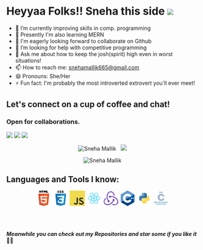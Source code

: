 # Heyyaa Folks!! Sneha this side <img src="https://raw.githubusercontent.com/MartinHeinz/MartinHeinz/master/wave.gif" width="40">

 
 
- 🔭 I’m currently improving skills in comp. programming
- 🌱 Presently I'm also learning MERN
- 👯 I'm eagerly looking forward to collaborate on Github
- 🤔 I’m looking for help with competitive programming
- 💬 Ask me about how to keep the josh(spirit) high even in worst situations!
- 📫 How to reach me: snehamallik665@gmail.com 
- 😄 Pronouns: She/Her
- ⚡ Fun fact: I'm probably the most introverted extrovert you'll ever meet!

## Let's connect on a cup of coffee and chat! 
### Open for collaborations.
[<img src="https://img.shields.io/badge/linkedin-%230077B5.svg?&style=for-the-badge&logo=linkedin&logoColor=white" />](https://www.linkedin.com/in/sneha-mallik-736170191/) [<img src = "https://img.shields.io/badge/instagram-%23E4405F.svg?&style=for-the-badge&logo=instagram&logoColor=white">](https://www.instagram.com/_sneham2210/) 
[<img src = "https://img.shields.io/badge/facebook-%231877F2.svg?&style=for-the-badge&logo=facebook&logoColor=white">](https://www.facebook.com/sneha.mallik.796)


<p align='center'><img width="400px" src="https://github-readme-stats.vercel.app/api/top-langs/?username=snehaM2210&layout=compact&theme=radical" alt="Sneha Mallik" />&nbsp; &nbsp;<img width="400px" src="http://github-readme-streak-stats.herokuapp.com?user=snehaM2210&theme=dark&hide_border=true&sideLabels=BDC773&sideNums=67DDA5&stroke=5CDD79&background=000000"/></p>

<!--![Sneha's github stats](https://github-readme-stats.vercel.app/api?username=snehaM2210&show_icons=true&count_private=true&theme=radical )
[![Top Langs](https://github-readme-stats.vercel.app/api/top-langs/?username=snehaM2210&layout=compact&theme=radical)](https://github.com/snehaM2210/github-readme-stats)
![GitHub Streak](http://github-readme-streak-stats.herokuapp.com?user=snehaM2210&theme=dark&hide_border=true&sideLabels=BDC773&sideNums=67DDA5&stroke=5CDD79&background=000000)-->
<p align='center'><img width="450px" src="https://github-readme-stats.vercel.app/api?username=snehaM2210&show_icons=true&count_private=true&theme=radical" alt="Sneha Mallik" /></p>


## Languages and Tools I know:

<p align="center">
<code><img height="40" src="https://raw.githubusercontent.com/github/explore/80688e429a7d4ef2fca1e82350fe8e3517d3494d/topics/html/html.png"></code>
<code><img height="40" src="https://raw.githubusercontent.com/github/explore/80688e429a7d4ef2fca1e82350fe8e3517d3494d/topics/css/css.png"></code>
<code><img height="40" src="https://raw.githubusercontent.com/github/explore/80688e429a7d4ef2fca1e82350fe8e3517d3494d/topics/javascript/javascript.png"></code>
<code><img height="40" src="https://raw.githubusercontent.com/github/explore/80688e429a7d4ef2fca1e82350fe8e3517d3494d/topics/react/react.png"></code>
<code><img height="40" src="https://raw.githubusercontent.com/github/explore/80688e429a7d4ef2fca1e82350fe8e3517d3494d/topics/redux/redux.png"></code>
<!--<code><img height="40" src="https://raw.githubusercontent.com/github/explore/80688e429a7d4ef2fca1e82350fe8e3517d3494d/topics/nodejs/nodejs.png"></code>-->
 <code><img height="40" src="https://raw.githubusercontent.com/github/explore/80688e429a7d4ef2fca1e82350fe8e3517d3494d/topics/cpp/cpp.png"></code>
 <code><img height="40" src="https://raw.githubusercontent.com/github/explore/80688e429a7d4ef2fca1e82350fe8e3517d3494d/topics/python/python.png"></code>
<code><img height="40" src="https://raw.githubusercontent.com/github/explore/80688e429a7d4ef2fca1e82350fe8e3517d3494d/topics/c/c.png"></code>
</p>
</br>
</br>

<b>***Meanwhile you can check out my Repositories and star some if you like it***🤩🌟</b>
